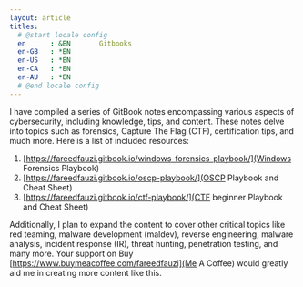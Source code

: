 ```yaml
---
layout: article
titles:
  # @start locale config
  en      : &EN       Gitbooks
  en-GB   : *EN
  en-US   : *EN
  en-CA   : *EN
  en-AU   : *EN
  # @end locale config
---
```


I have compiled a series of GitBook notes encompassing various aspects of cybersecurity, including knowledge, tips, and content. These notes delve into topics such as forensics, Capture The Flag (CTF), certification tips, and much more. Here is a list of included resources:

1. [https://fareedfauzi.gitbook.io/windows-forensics-playbook/](Windows Forensics Playbook)
2. [https://fareedfauzi.gitbook.io/oscp-playbook/](OSCP Playbook and Cheat Sheet)
3. [https://fareedfauzi.gitbook.io/ctf-playbook/](CTF beginner Playbook and Cheat Sheet)

Additionally, I plan to expand the content to cover other critical topics like red teaming, malware development (maldev), reverse engineering, malware analysis, incident response (IR), threat hunting, penetration testing, and many more. Your support on Buy [https://www.buymeacoffee.com/fareedfauzi](Me A Coffee) would greatly aid me in creating more content like this.
